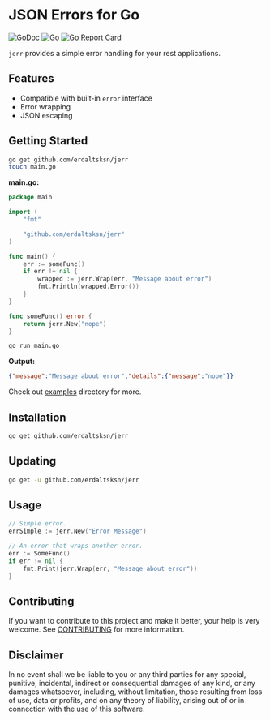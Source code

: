 # JSON Errors for Go

[![GoDoc](https://godoc.org/github.com/erdaltsksn/jerr?status.svg)](https://godoc.org/github.com/erdaltsksn/jerr)
![Go](https://github.com/erdaltsksn/jerr/workflows/Go/badge.svg)
[![Go Report Card](https://goreportcard.com/badge/github.com/erdaltsksn/jerr)](https://goreportcard.com/report/github.com/erdaltsksn/jerr)

`jerr` provides a simple error handling for your rest applications.

## Features

- Compatible with built-in `error` interface
- Error wrapping
- JSON escaping

## Getting Started

```sh
go get github.com/erdaltsksn/jerr
touch main.go
```

**main.go:**

```go
package main

import (
	"fmt"

	"github.com/erdaltsksn/jerr"
)

func main() {
	err := someFunc()
	if err != nil {
		wrapped := jerr.Wrap(err, "Message about error")
		fmt.Println(wrapped.Error())
	}
}

func someFunc() error {
	return jerr.New("nope")
}
```

```sh
go run main.go
```

**Output:**

```json
{"message":"Message about error","details":{"message":"nope"}}
```

Check out [examples](examples/simple) directory for more.

## Installation

```sh
go get github.com/erdaltsksn/jerr
```

## Updating

```sh
go get -u github.com/erdaltsksn/jerr
```

## Usage

```go
// Simple error.
errSimple := jerr.New("Error Message")

// An error that wraps another error.
err := SomeFunc()
if err != nil {
    fmt.Print(jerr.Wrap(err, "Message about error"))
}
```

## Contributing

If you want to contribute to this project and make it better, your help is very
welcome. See [CONTRIBUTING](docs/CONTRIBUTING.md) for more information.

## Disclaimer

In no event shall we be liable to you or any third parties for any special,
punitive, incidental, indirect or consequential damages of any kind, or any
damages whatsoever, including, without limitation, those resulting from loss of
use, data or profits, and on any theory of liability, arising out of or in
connection with the use of this software.
